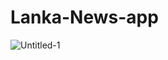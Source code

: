 # Lanka-News-app



![Untitled-1](https://github.com/dananjaya6005/Lanka-News-app/assets/49787846/51b80654-49cd-414d-97a7-0cc47e9b6122)
